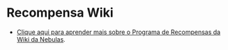 # Recompensa Wiki

- [Clique aqui para aprender mais sobre o Programa de Recompensas da Wiki da Nebulas](https://medium.com/nebulasio/nebulas-wiki-bounty-program-32048077e16c).
